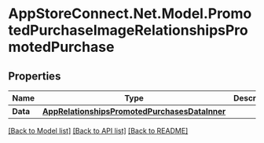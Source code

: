 # AppStoreConnect.Net.Model.PromotedPurchaseImageRelationshipsPromotedPurchase

## Properties

Name | Type | Description | Notes
------------ | ------------- | ------------- | -------------
**Data** | [**AppRelationshipsPromotedPurchasesDataInner**](AppRelationshipsPromotedPurchasesDataInner.md) |  | [optional] 

[[Back to Model list]](../README.md#documentation-for-models) [[Back to API list]](../README.md#documentation-for-api-endpoints) [[Back to README]](../README.md)

